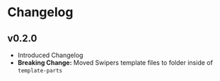 # Changelog

## v0.2.0

- Introduced Changelog
- **Breaking Change:** Moved Swipers template files to folder inside of `template-parts`
